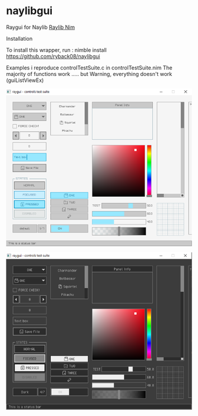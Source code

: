 # naylibgui
Raygui for Naylib [Raylib Nim](https://github.com/planetis-m/naylib)


Installation

To install this wrapper, run :
nimble install https://github.com/ryback08/naylibgui


Examples
i reproduce controlTestSuite.c in controlTestSuite.nim
The majority of functions work ..... but Warning, everything doesn't work (guiListViewEx)

![control test suite - Defaut style](/exemples/examples/controls_test_suite/controls%20test%20suite%20-%20defaut%20style.png)

![control test suite- Dark Style](/exemples/examples/controls_test_suite/controls%20test%20suite%20-%20dark%20style.png)

